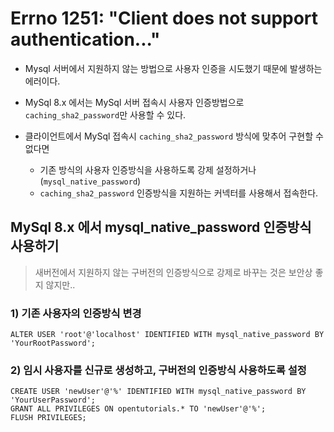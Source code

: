 # Errno 1251: "Client does not support authentication..."

- Mysql 서버에서 지원하지 않는 방법으로 사용자 인증을 시도했기 때문에 발생하는 에러이다.

- MySql 8.x 에서는 MySql 서버 접속시 사용자 인증방법으로 `caching_sha2_password`만 사용할 수 있다.

- 클라이언트에서 MySql 접속시 `caching_sha2_password` 방식에 맞추어 구현할 수 없다면
  - 기존 방식의 사용자 인증방식을 사용하도록 강제 설정하거나 (`mysql_native_password`)
  - `caching_sha2_password` 인증방식을 지원하는 커넥터를 사용해서 접속한다.

## MySql 8.x 에서 mysql_native_password 인증방식 사용하기

> 새버전에서 지원하지 않는 구버전의 인증방식으로 강제로 바꾸는 것은 보안상 좋지 않지만..

### 1) 기존 사용자의 인증방식 변경

```mysql
ALTER USER 'root'@'localhost' IDENTIFIED WITH mysql_native_password BY 'YourRootPassword';
```

### 2) 임시 사용자를 신규로 생성하고, 구버전의 인증방식 사용하도록 설정

```mysql
CREATE USER 'newUser'@'%' IDENTIFIED WITH mysql_native_password BY 'YourUserPassword';
GRANT ALL PRIVILEGES ON opentutorials.* TO 'newUser'@'%';
FLUSH PRIVILEGES;
```
